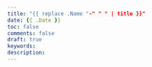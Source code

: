 ```yaml
---
title: "{{ replace .Name "-" " " | title }}"
date: {{ .Date }}
toc: false
comments: false
draft: true
keywords:
description:
---
```


